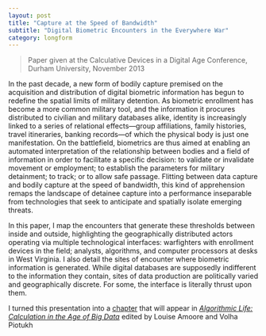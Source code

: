 ```yaml
---
layout: post
title: "Capture at the Speed of Bandwidth"
subtitle: "Digital Biometric Encounters in the Everywhere War"
category: longform
---
```


> Paper given at the Calculative Devices in a Digital Age Conference, Durham University, November 2013

In the past decade, a new form of bodily capture premised on the acquisition and distribution of digital biometric information has begun to redefine the spatial limits of military detention. As biometric enrollment has become a more common military tool, and the information it procures distributed to civilian and military databases alike, identity is increasingly linked to a series of relational effects—group affiliations, family histories, travel itineraries, banking records—of which the physical body is just one manifestation. On the battlefield, biometrics are thus aimed at enabling an automated interpretation of the relationship between bodies and a field of information in order to facilitate a specific decision: to validate or invalidate movement or employment; to establish the parameters for military detainment; to track; or to allow safe passage. Flitting between data capture and bodily capture at the speed of bandwidth, this kind of apprehension remaps the landscape of detainee capture into a performance inseparable from technologies that seek to anticipate and spatially isolate emerging threats.

In this paper, I map the encounters that generate these thresholds between inside and outside, highlighting the geographically distributed actors operating via multiple technological interfaces: warfighters with enrollment devices in the field; analysts, algorithms, and computer processors at desks in West Virginia. I also detail the sites of encounter where biometric information is generated. While digital databases are supposedly indifferent to the information they contain, sites of data production are politically varied and geographically discrete. For some, the interface is literally thrust upon them.

I turned this presentation into a [chapter](https://www.academia.edu/9029318/Capturing_Humanitarian_War_The_Collusion_Of_Violence_And_Care_In_US-Managed_Military_Detention) that will appear in [*Algorithmic Life: Calculation in the Age of Big Data*](http://www.routledge.com/books/details/9781138852846/) edited by Louise Amoore and Volha Piotukh
